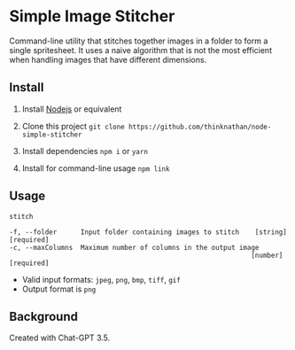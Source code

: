 # Simple Image Stitcher

Command-line utility that stitches together images in a folder to form a single spritesheet. It uses a naive algorithm that is not the most efficient when handling images that have different dimensions.

## Install

1. Install [Nodejs](https://nodejs.org/en) or equivalent

2. Clone this project
   `git clone https://github.com/thinknathan/node-simple-stitcher`

3. Install dependencies
   `npm i`
   or
   `yarn`

4. Install for command-line usage
   `npm link`

## Usage

`stitch`

```
-f, --folder      Input folder containing images to stitch    [string] [required]
-c, --maxColumns  Maximum number of columns in the output image
                                                             [number] [required]
```

- Valid input formats: `jpeg`, `png`, `bmp`, `tiff`, `gif`
- Output format is `png`

## Background

Created with Chat-GPT 3.5.
